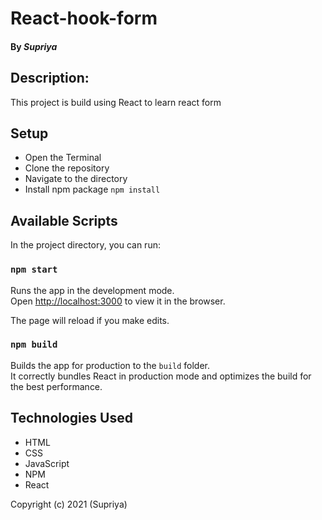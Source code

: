 # React-hook-form

#### By _**Supriya**_

## Description:

This project is build using React to learn react form

## Setup

- Open the Terminal
- Clone the repository
- Navigate to the directory
- Install npm package `npm install`

## Available Scripts

In the project directory, you can run:

### `npm start`

Runs the app in the development mode.<br />
Open [http://localhost:3000](http://localhost:3000) to view it in the browser.

The page will reload if you make edits.<br />

### `npm build`

Builds the app for production to the `build` folder.<br />
It correctly bundles React in production mode and optimizes the build for the best performance.

## Technologies Used

- HTML
- CSS
- JavaScript
- NPM
- React

Copyright (c) 2021 (Supriya)
